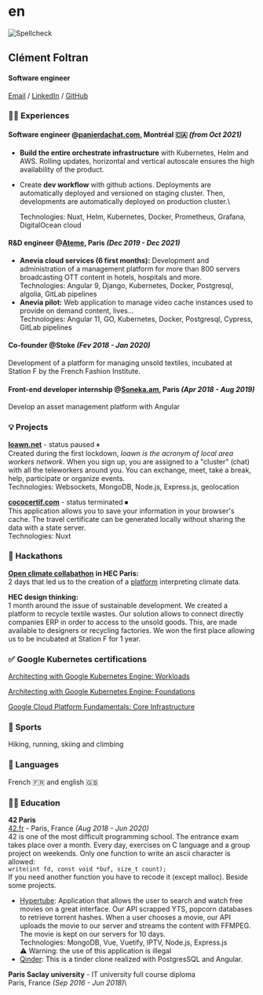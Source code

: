 # en

![Spellcheck](https://github.com/cfoltran/cv/actions/workflows/main.yaml/badge.svg)

## Clément Foltran

#### Software engineer

[Email](mailto:clement.foltran@protonmail.com) / [LinkedIn](https://www.linkedin.com/in/clementfoltran/) / [GitHub](https://github.com/cfoltran/)

### 👨‍💻 Experiences

#### **Software engineer** @[panierdachat.com](https://panierdachat.com), Montréal 🇨🇦 _(from Oct 2021)_

* **Build the entire orchestrate infrastructure** with Kubernetes, Helm and AWS. Rolling updates, horizontal and vertical autoscale ensures the high availability of the product.
* Create **dev workflow** with github actions. Deployments are automatically deployed and versioned on staging cluster. Then, developments are automatically deployed on production cluster.\

  Technologies: Nuxt, Helm, Kubernetes, Docker, Prometheus, Grafana, DigitalOcean cloud

#### **R\&D engineer** @[Ateme](https://www.ateme.com), Paris _(Dec 2019 - Dec 2021)_ 

* **Anevia cloud services (6 first months):** Development and administration of a management platform for more than 800 servers broadcasting OTT content in hotels, hospitals and more.\
  Technologies: Angular 9, Django, Kubernetes, Docker, Postgresql, algolia, GitLab pipelines
* **Anevia pilot:** Web application to manage video cache instances used to provide on demand content, lives...\
  Technologies: Angular 11, GO, Kubernetes, Docker, Postgresql, Cypress, GitLab pipelines

#### **Co-founder** @Stoke _(Fev 2018 - Jan 2020)_ 

Development of a platform for managing unsold textiles, incubated at Station F by the French Fashion Institute.

#### **Front-end developer** internship @[Soneka.am](https://www.soneka.am), Paris _(Apr 2018 - Aug 2019)_ 

Develop an asset management platform with Angular

### 💡 Projects

[**loawn.net**](https://www.loawn.net) - status paused ⏸\
Created during the first lockdown, _loawn is the acronym of local area workers network_. When you sign up, you are assigned to a "cluster" (chat) with all the teleworkers around you. You can exchange, meet, take a break, help, participate or organize events.\
Technologies: Websockets, MongoDB, Node.js, Express.js, geolocation

[**cococertif.com**](https://github.com/cfoltran/covid-attestation-gen) - status terminated ⏹\
This application allows you to save your information in your browser's cache. The travel certificate can be generated locally without sharing the data with a state server.\
Technologies: Nuxt

### 🥷 Hackathons

[**Open climate collabathon**](https://www.collabathon.openclimate.earth/) **in HEC Paris:**\
2 days that led us to the creation of a [platform](https://github.com/owalid/Collabathon\_2019) interpreting climate data.

**HEC design thinking:**\
1 month around the issue of sustainable development. We created a platform to recycle textile wastes. Our solution allows to connect directly companies ERP in order to access to the unsold goods. This, are made available to designers or recycling factories. We won the first place allowing us to be incubated at Station F for 1 year.

### ✅ Google Kubernetes certifications

[Architecting with Google Kubernetes Engine: Workloads](https://www.coursera.org/account/accomplishments/certificate/A4AKGB86KU7A)

[Architecting with Google Kubernetes Engine: Foundations](https://www.coursera.org/account/accomplishments/certificate/L9JFVTRL8J79)

[Google Cloud Platform Fundamentals: Core Infrastructure](https://www.coursera.org/account/accomplishments/certificate/ZKDKE4QT9DAU)

### 💪 Sports

Hiking, running, skiing and climbing

### 💬 Languages

French 🇫🇷 and english 🇬🇧

### 👨‍🎓 Education

**42 Paris**\
[42.fr](https://42.fr/) - Paris, France _(Aug 2018 - Jun 2020)_\
42 is one of the most difficult programming school. The entrance exam takes place over a month. Every day, exercises on C language and a group project on weekends. Only one function to write an ascii character is allowed:\
`write(int fd, const void *buf, size_t count);`\
If you need another function you have to recode it (except malloc). Beside some projects.

* [Hypertube](https://github.com/owalid/hypertube): Application that allows the user to search and watch free movies on a great interface. Our API scrapped YTS, popcorn databases to retrieve torrent hashes. When a user chooses a movie, our API uploads the movie to our server and streams the content with FFMPEG. The movie is kept on our servers for 10 days.\
  Technologies: MongoDB, Vue, Vuetify, IPTV, Node.js, Express.js\
  ⚠️ Warning: the use of this application is illegal
* [Qinder](https://github.com/cfoltran/qinder): This is a tinder clone realized with PostgresSQL and Angular.

**Paris Saclay university** - IT university full course diploma\
Paris, France _(Sep 2016 - Jun 2018)_\
